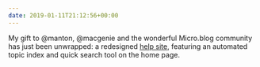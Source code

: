 ```yaml
---
date: 2019-01-11T21:12:56+00:00
---
```

My gift to @manton, @macgenie and the wonderful Micro.blog community has just been unwrapped: a redesigned [help site](https://help.micro.blog), featuring an automated topic index and quick search tool on the home page.
